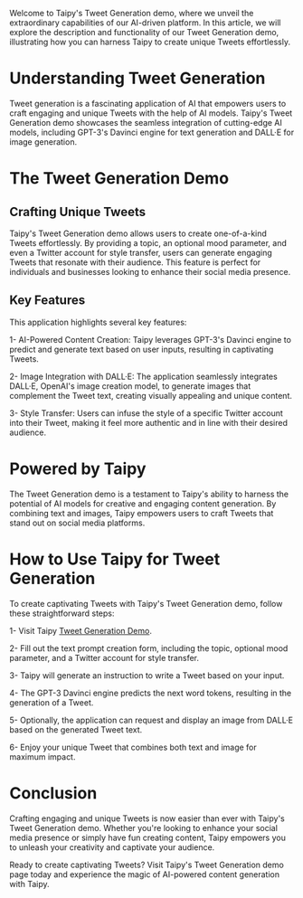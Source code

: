 Welcome to Taipy's Tweet Generation demo, where we unveil the extraordinary capabilities of our AI-driven platform. In this article, we will explore the description and functionality of our Tweet Generation demo, illustrating how you can harness Taipy to create unique Tweets effortlessly.

# Understanding Tweet Generation
Tweet generation is a fascinating application of AI that empowers users to craft engaging and unique Tweets with the help of AI models. Taipy's Tweet Generation demo showcases the seamless integration of cutting-edge AI models, including GPT-3's Davinci engine for text generation and DALL·E for image generation.

# The Tweet Generation Demo
## Crafting Unique Tweets
Taipy's Tweet Generation demo allows users to create one-of-a-kind Tweets effortlessly. By providing a topic, an optional mood parameter, and even a Twitter account for style transfer, users can generate engaging Tweets that resonate with their audience. This feature is perfect for individuals and businesses looking to enhance their social media presence.

## Key Features
This application highlights several key features:

1- AI-Powered Content Creation: Taipy leverages GPT-3's Davinci engine to predict and generate text based on user inputs, resulting in captivating Tweets.

2- Image Integration with DALL·E: The application seamlessly integrates DALL·E, OpenAI's image creation model, to generate images that complement the Tweet text, creating visually appealing and unique content.

3- Style Transfer: Users can infuse the style of a specific Twitter account into their Tweet, making it feel more authentic and in line with their desired audience.

# Powered by Taipy
The Tweet Generation demo is a testament to Taipy's ability to harness the potential of AI models for creative and engaging content generation. By combining text and images, Taipy empowers users to craft Tweets that stand out on social media platforms.

# How to Use Taipy for Tweet Generation
To create captivating Tweets with Taipy's Tweet Generation demo, follow these straightforward steps:

1- Visit Taipy [Tweet Generation Demo](https://tweet-generation.taipy.cloud/).

2- Fill out the text prompt creation form, including the topic, optional mood parameter, and a Twitter account for style transfer.

3- Taipy will generate an instruction to write a Tweet based on your input.

4- The GPT-3 Davinci engine predicts the next word tokens, resulting in the generation of a Tweet.

5- Optionally, the application can request and display an image from DALL·E based on the generated Tweet text.

6- Enjoy your unique Tweet that combines both text and image for maximum impact.

# Conclusion
Crafting engaging and unique Tweets is now easier than ever with Taipy's Tweet Generation demo. Whether you're looking to enhance your social media presence or simply have fun creating content, Taipy empowers you to unleash your creativity and captivate your audience.

Ready to create captivating Tweets? Visit Taipy's Tweet Generation demo page today and experience the magic of AI-powered content generation with Taipy.
